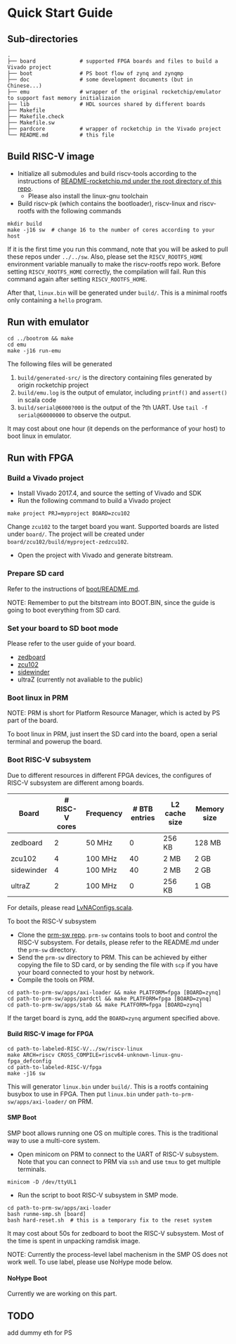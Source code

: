 # Quick Start Guide

## Sub-directories
```
.
├── board              # supported FPGA boards and files to build a Vivado project
├── boot               # PS boot flow of zynq and zynqmp
├── doc                # some development documents (but in Chinese...)
├── emu                # wrapper of the original rocketchip/emulator to support fast memory initializaion
├── lib                # HDL sources shared by different boards
├── Makefile
├── Makefile.check
├── Makefile.sw
├── pardcore           # wrapper of rocketchip in the Vivado project
└── README.md          # this file
```

## Build RISC-V image

* Initialize all submodules and build riscv-tools according to the instructions of [README-rocketchip.md under the root directory of this repo](../README-rocketchip.md).
  * Please also install the linux-gnu toolchain
* Build riscv-pk (which contains the bootloader), riscv-linux and riscv-rootfs with the following commands
```
mkdir build
make -j16 sw  # change 16 to the number of cores according to your host
```
If it is the first time you run this command, note that you will be asked to pull these repos under `../../sw`.
Also, please set the `RISCV_ROOTFS_HOME` environment variable manually to make the riscv-rootfs repo work.
Before setting `RISCV_ROOTFS_HOME` correctly, the compilation will fail.
Run this command again after setting `RISCV_ROOTFS_HOME`.

After that, `linux.bin` will be generated under `build/`.
This is a minimal rootfs only containing a `hello` program.

## Run with emulator

```
cd ../bootrom && make
cd emu
make -j16 run-emu
```
The following files will be generated
1. `build/generated-src/` is the directory containing files generated by origin rocketchip project
2. `build/emu.log` is the output of emulator, including `printf()` and `assert()` in scala code
3. `build/serial@6000?000` is the output of the ?th UART. Use `tail -f serial@60000000` to observe the output.

It may cost about one hour (it depends on the performance of your host) to boot linux in emulator.

## Run with FPGA

### Build a Vivado project

* Install Vivado 2017.4, and source the setting of Vivado and SDK
* Run the following command to build a Vivado project
```
make project PRJ=myproject BOARD=zcu102
```
Change `zcu102` to the target board you want. Supported boards are listed under `board/`.
The project will be created under `board/zcu102/build/myproject-zedzcu102`.
* Open the project with Vivado and generate bitstream.

### Prepare SD card

Refer to the instructions of [boot/README.md](boot/README.md).

NOTE: Remember to put the bitstream into BOOT.BIN, since the guide is going to boot everything from SD card.

### Set your board to SD boot mode

Please refer to the user guide of your board.
* [zedboard](http://www.zedboard.org/sites/default/files/ZedBoard_HW_UG_v1_1.pdf)
* [zcu102](https://www.xilinx.com/support/documentation/boards_and_kits/zcu102/ug1182-zcu102-eval-bd.pdf)
* [sidewinder](http://sidewinder.fidus.com)
* ultraZ (currently not avaliable to the public)

### Boot linux in PRM

NOTE: PRM is short for Platform Resource Manager, which is acted by PS part of the board.

To boot linux in PRM, just insert the SD card into the board, open a serial terminal and powerup the board.

### Boot RISC-V subsystem

Due to different resources in different FPGA devices,
the configures of RISC-V subsystem are different among boards.

| Board | # RISC-V cores | Frequency | # BTB entries | L2 cache size | Memory size |
| --- | --- | --- | --- | --- | --- |
| zedboard | 2 | 50 MHz | 0 | 256 KB | 128 MB |
| zcu102 | 4 | 100 MHz | 40 | 2 MB | 2 GB |
| sidewinder | 4 | 100 MHz | 40 | 2 MB | 2 GB |
| ultraZ | 2 | 100 MHz | 0 | 256 KB | 1 GB |

For details, please read [LvNAConfigs.scala](../src/main/scala/lvna/LvNAConfigs.scala).

To boot the RISC-V subsystem
* Clone the [prm-sw repo](https://github.com/LvNA-system/prm-sw).
`prm-sw` contains tools to boot and control the RISC-V subsystem.
For details, please refer to the README.md under the `prm-sw` directory.
* Send the `prm-sw` directory to PRM.
This can be achieved by either copying the file to SD card,
or by sending the file with `scp` if you have your board connected to your host by network.
* Compile the tools on PRM.
```
cd path-to-prm-sw/apps/axi-loader && make PLATFORM=fpga [BOARD=zynq]
cd path-to-prm-sw/apps/pardctl && make PLATFORM=fpga [BOARD=zynq]
cd path-to-prm-sw/apps/stab && make PLATFORM=fpga [BOARD=zynq]
```
If the target board is zynq, add the `BOARD=zynq` argument specified above.

#### Build RISC-V image for FPGA

```
cd path-to-labeled-RISC-V/../sw/riscv-linux
make ARCH=riscv CROSS_COMPILE=riscv64-unknown-linux-gnu- fpga_defconfig
cd path-to-labeled-RISC-V/fpga
make -j16 sw
```

This will generator `linux.bin` under `build/`.
This is a rootfs containing busybox to use in FPGA.
Then put `linux.bin` under `path-to-prm-sw/apps/axi-loader/` on PRM.

#### SMP Boot

SMP boot allows running one OS on multiple cores.
This is the traditional way to use a multi-core system.

* Open minicom on PRM to connect to the UART of RISC-V subsystem.
Note that you can connect to PRM via `ssh` and use `tmux` to get multiple terminals.
```
minicom -D /dev/ttyUL1
```
* Run the script to boot RISC-V subsystem in SMP mode.
```
cd path-to-prm-sw/apps/axi-loader
bash runme-smp.sh [board]
bash hard-reset.sh  # this is a temporary fix to the reset system
```
It may cost about 50s for zedboard to boot the RISC-V subsystem. Most of the time is spent in unpacking ramdisk image.

NOTE: Currently the process-level label machenism in the SMP OS does not work well.
To use label, please use NoHype mode below.

#### NoHype Boot

Currently we are working on this part.

<!--
NoHype boot allows running multiple OSes on multiple cores.
This is a new virtualization method provided by LvNA.

* Open 4 minicoms in different terminals on PRM to connect to the UARTs of RISC-V subsystem.
Note that you can connect to PRM via `ssh` and use `tmux` to get multiple terminals.
```
minicom -D /dev/ttyUL1
minicom -D /dev/ttyUL2
minicom -D /dev/ttyUL3
minicom -D /dev/ttyUL4
```
* Run the script to boot every cores of the RISC-V subsystem in NoHype mode.
```
cd path-to-prm-sw/app/axi-loader
bash hard-reset.sh
bash runme-nohype.sh [board] 0
bash runme-nohype.sh [board] 1
...
```
NOTE: Do not call `runme-nohype.sh` with a `hartid` larger than the number of RISC-V cores on the board.
Else the behavior is undefined.

#### Label-Based Performance Counters

Open a new terminal on PRM. Then run
```
cd path-to-prm-sw/app/stab/build
./stab-fpga [board]
```
This will show all statistic counters every second.

#### Label-Based Performance Control

Open a new terminal on PRM. Then run
```
cd path-to-prm-sw/app/pardctl
ls cp-config/?core/

# pick one of the configure file
./build/pardctl-fpga < cp-config/2core/LLC-12-4-config
```

Currently we provide the configure files to adjust the LLC way partition
and the memory bandwidth allocation before LLC.
For details, please refer to the [README.md about pardctl](prm-sw/app/pardctl/README.md).

-->

## TODO

add dummy eth for PS
